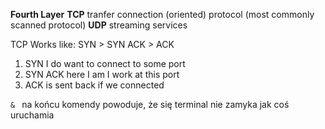 **Fourth Layer**
**TCP** tranfer connection (oriented) protocol (most commonly scanned protocol)
**UDP** streaming services

TCP Works like: SYN > SYN ACK > ACK
1. SYN I do want to connect to some port
2. SYN ACK here I am I work at this port
3. ACK is sent back if we connected


`& `
na końcu komendy powoduje, że się terminal nie zamyka jak coś uruchamia